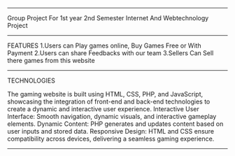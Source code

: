

***
Group Project For 1st year 2nd Semester Internet And Webtechnology Project
***

FEATURES
1.Users can Play games online, Buy Games Free or With Payment
2.Users can share Feedbacks with our team
3.Sellers Can Sell there games from this website
***
TECHNOLOGIES

The gaming website is built using HTML, CSS, PHP, and JavaScript, showcasing the integration of front-end and back-end technologies to create a dynamic and interactive user experience. 
Interactive User Interface: Smooth navigation, dynamic visuals, and interactive gameplay elements.
Dynamic Content: PHP generates and updates content based on user inputs and stored data.
Responsive Design: HTML and CSS ensure compatibility across devices, delivering a seamless gaming experience.
***

